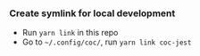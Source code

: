 ### Create symlink for local development
- Run `yarn link` in this repo
- Go to `~/.config/coc/`, run `yarn link coc-jest` 
